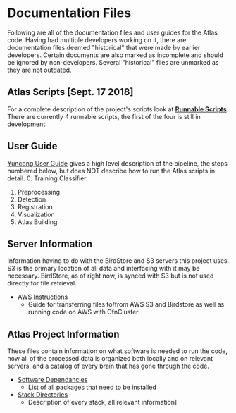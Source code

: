 # Documentation Files
 Following are all of the documentation files and user guides for the Atlas code. Having had multiple developers working on it, there are documentation files deemed "historical" that were made by earlier developers. Certain documents are also marked as incomplete and should be ignored by non-developers. Several "historical" files are unmarked as they are not outdated.
 
## Atlas Scripts [Sept. 17 2018]
For a complete description of the project's scripts look at __[Runnable Scripts](running_scripts/README.md)__. There are currently 4 runnable scripts, the first of the four is still in development.

## User Guide
[Yuncong User Guide](User%20Manuals/UserGuide.md) gives a high level description of the pipeline, the steps numbered below, but does NOT describe how to run the Atlas scripts in detail.
 0. Training Classifier
 1. Preprocessing
 2. Detection
 3. Registration
 4. Visualization
 5. Atlas Building


## Server Information
Information having to do with the BirdStore and S3 servers this project uses. S3 is the primary location of all data and interfacing with it may be necessary. BirdStore, as of right now, is synced with S3 but is not used directly for file retrieval.
- [AWS Instructions](writeup/AWS_instruction.md)
  - Guide for transferring files to/from AWS S3 and Birdstore as well as running code on AWS with CfnCluster

## Atlas Project Information
These files contain information on what software is needed to run the code, how all of the processed data is organized both locally and on relevant servers, and a catalog of every brain that has gone through the code.
- [Software Dependancies](dependancies.md)
  - List of all packages that need to be installed 
- [Stack Directories](Brain_stack_directories.md)
  - Description of every stack, all relevant information]
